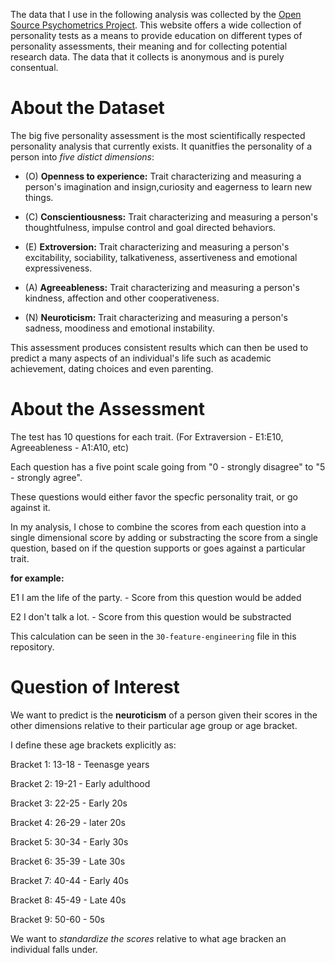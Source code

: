 

The data that I use in the following analysis was collected by the [Open Source Psychometrics Project](https://openpsychometrics.org/about/). This website offers a wide collection of personality tests as a means to provide education on different types of personality assessments, their meaning and for collecting potential research data. The data that it collects is anonymous and is purely consentual.

# About the Dataset
The big five personality assessment is the most scientifically respected personality analysis that currently exists. It quanitfies the personality of a person into *five distict dimensions*:

- (O) **Openness to experience:** Trait characterizing and measuring a person's imagination and insign,curiosity and eagerness to learn new things. 

- (C) **Conscientiousness:** Trait characterizing and measuring a person's thoughtfulness, impulse control and goal directed behaviors. 

- (E) **Extroversion:** Trait characterizing and measuring a person's excitability, sociability, talkativeness, assertiveness and emotional expressiveness.

- (A) **Agreeableness:** Trait characterizing and measuring a person's kindness, affection and other cooperativeness. 

- (N) **Neuroticism:** Trait characterizing and measuring a person's sadness, moodiness and emotional instability.  

This assessment produces consistent results which can then be used to predict a many aspects of an individual's life such as academic achievement, dating choices and even parenting.  

# About the Assessment
The test has 10 questions for each trait. (For Extraversion - E1:E10, Agreeableness - A1:A10, etc) 

Each question has a five point scale going from "0 -  strongly disagree" to "5 -  strongly agree".

These questions would either favor the specfic personality trait, or go against it. 

In my analysis, I chose to combine the scores from each question into a single dimensional score by adding or substracting the score from a single question, based on if the question supports or goes against a particular trait. 

**for example:**

E1	I am the life of the party. - Score from this question would be added

E2	I don't talk a lot. - Score from this question would be substracted

This calculation can be seen in the `30-feature-engineering` file in this repository. 

# Question of Interest

We want to predict is the **neuroticism** of a person given their scores in the other dimensions relative to their particular age group or age bracket. 

I define these age brackets explicitly as:

Bracket 1: 13-18 - Teenasge years

Bracket 2: 19-21 - Early adulthood

Bracket 3: 22-25 - Early 20s

Bracket 4: 26-29 - later 20s

Bracket 5: 30-34 - Early 30s

Bracket 6: 35-39 - Late 30s

Bracket 7: 40-44 - Early 40s

Bracket 8: 45-49 - Late 40s

Bracket 9: 50-60 - 50s 

We want to *standardize the scores* relative to what age bracken an individual falls under. 

